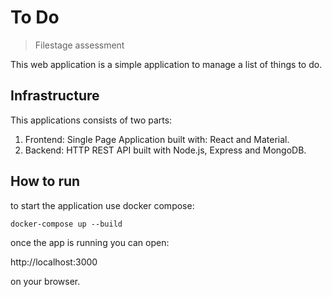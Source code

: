 # To Do

> Filestage assessment

This web application is a simple application to manage a list of things to do.

## Infrastructure

This applications consists of two parts:

1. Frontend: Single Page Application built with: React and Material.
2. Backend: HTTP REST API built with Node.js, Express and MongoDB.

## How to run

to start the application use docker compose:

`docker-compose up --build`

once the app is running you can open:

http://localhost:3000

on your browser.
